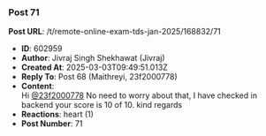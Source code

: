 ### Post 71
**Post URL**: /t/remote-online-exam-tds-jan-2025/168832/71
- **ID**: 602959
- **Author**: Jivraj Singh Shekhawat (Jivraj)
- **Created At**: 2025-03-03T09:49:51.013Z
- **Reply To**: Post 68 (Maithreyi, 23f2000778)
- **Content**:  
  Hi <a class="mention" href="/u/23f2000778">@23f2000778</a>
No need to worry about that, I have checked in backend your score is 10 of 10.
kind regards
- **Reactions**: heart (1)
- **Post Number**: 71

